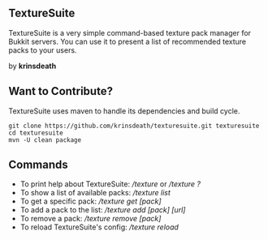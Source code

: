 TextureSuite
---
TextureSuite is a very simple command-based texture pack manager for Bukkit servers. You can use it to present a list of recommended texture packs to your users.

by **krinsdeath**

Want to Contribute?
---
TextureSuite uses maven to handle its dependencies and build cycle.

    git clone https://github.com/krinsdeath/texturesuite.git texturesuite
    cd texturesuite
    mvn -U clean package

Commands
---
*   To print help about TextureSuite: */texture* or */texture ?*
*   To show a list of available packs: */texture list*
*   To get a specific pack: */texture get [pack]*
*   To add a pack to the list: */texture add [pack] [url]*
*   To remove a pack: */texture remove [pack]*
*   To reload TextureSuite's config: */texture reload*
